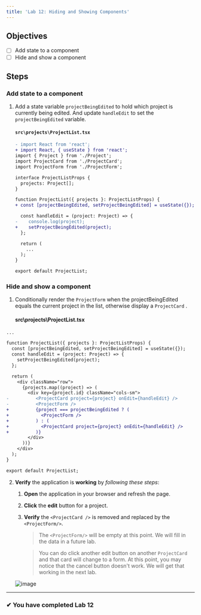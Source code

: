 ```yaml
---
title: 'Lab 12: Hiding and Showing Components'
---
```


## Objectives

- [ ] Add state to a component
- [ ] Hide and show a component

## Steps

### Add state to a component

1. Add a state variable `projectBeingEdited` to hold which project is currently being edited. And update `handleEdit` to set the `projectBeingEdited` variable.

   #### `src\projects\ProjectList.tsx`

   ```diff
   - import React from 'react';
   + import React, { useState } from 'react';
   import { Project } from './Project';
   import ProjectCard from './ProjectCard';
   import ProjectForm from './ProjectForm';

   interface ProjectListProps {
     projects: Project[];
   }

   function ProjectList({ projects }: ProjectListProps) {
   + const [projectBeingEdited, setProjectBeingEdited] = useState({});

     const handleEdit = (project: Project) => {
   -    console.log(project);
   +    setProjectBeingEdited(project);
     };

     return (
       ...
     );
   }

   export default ProjectList;
   ```

### Hide and show a component

1. Conditionally render the `ProjectForm` when the projectBeingEdited equals the current project in the list, otherwise display a `ProjectCard` .

   #### src\projects\ProjectList.tsx

```diff
...

function ProjectList({ projects }: ProjectListProps) {
  const [projectBeingEdited, setProjectBeingEdited] = useState({});
  const handleEdit = (project: Project) => {
    setProjectBeingEdited(project);
  };

  return (
    <div className="row">
      {projects.map((project) => (
        <div key={project.id} className="cols-sm">
-          <ProjectCard project={project} onEdit={handleEdit} />
-          <ProjectForm />
+          {project === projectBeingEdited ? (
+            <ProjectForm />
+          ) : (
+            <ProjectCard project={project} onEdit={handleEdit} />
+          )}
        </div>
      ))}
    </div>
  );
}

export default ProjectList;
```

2. **Verify** the application is **working** by _following these steps_:

   1. **Open** the application in your browser and refresh the page.
   2. **Click** the **edit** button for a project.
   3. **Verify** the `<ProjectCard />` is removed and replaced by the `<ProjectForm/>`.

      > The `<ProjectForm/>` will be empty at this point. We will fill in the data in a future lab.

      > You can do click another edit button on another `ProjectCard` and that card will change to a form. At this point, you may notice that the cancel button doesn't work. We will get that working in the next lab.

   ![image](https://user-images.githubusercontent.com/1474579/64925618-6b473700-d7c1-11e9-9cbc-f2899bc1968a.png)

---

### &#10004; You have completed Lab 12
